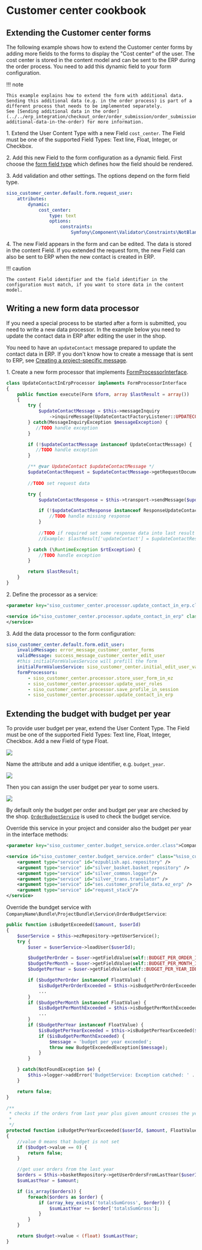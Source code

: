 # Customer center cookbook

## Extending the Customer center forms

The following example shows how to extend the Customer center forms by adding more fields to the forms
to display the "Cost center" of the user.
The cost center is stored in the content model and can be sent to the ERP during the order process.
You need to add this dynamic field to your form configuration.

!!! note

    This example explains how to extend the form with additional data.
    Sending this additional data (e.g. in the order process) is part of a different process that needs to be implemented separately.
    See [Sending additional data in the order](../../erp_integration/checkout_order/order_submission/order_submission.md#sending-additional-data-in-the-order) for more information.

1\. Extend the User Content Type with a new Field `cost_center`. The Field must be one of the supported Field Types: Text line, Float, Integer, or Checkbox.

2\. Add this new Field to the form configuration as a dynamic field. First choose the [form field type](https://symfony.com/doc/3.4/reference/forms/types.html) which defines how the field should be rendered.

3\. Add validation and other settings. The options depend on the form field type.

``` yaml
siso_customer_center.default.form.request_user:
    attributes:
        dynamic:
            cost_center:
                type: text
                options:                    
                    constraints:
                        Symfony\Component\Validator\Constraints\NotBlank:
```

4\. The new Field appears in the form and can be edited. The data is stored in the content Field.
If you extended the request form, the new Field can also be sent to ERP when the new contact is created in ERP.

!!! caution

    The content Field identifier and the field identifier in the configuration must match, if you want to store data in the content model.

## Writing a new form data processor

If you need a special process to be started after a form is submitted, you need to write a new data processor.
In the example below you need to update the contact data in ERP after editing the user in the shop.

You need to have an `updateContact` message prepared to update the contact data in ERP.
If you don't know how to create a message that is sent to ERP, see [Creating a project-specific message](../../erp_integration/erp_communication/guides/creating_a_new_erp_message/create_project_specific_message.md).  

1\. Create a new form processor that implements [FormProcessorInterface](customer_center_api/formprocessorinterface.md).

``` php
class UpdateContactInErpProcessor implements FormProcessorInterface
{
    public function execute(Form $form, array $lastResult = array())
    {    
        try {
            $updateContactMessage = $this->messageInquiry
                ->inquireMessage(UpdateContactFactoryListener::UPDATECONTACT);
        } catch(MessageInquiryException $messageException) {
           //TODO handle exception
        }

        if (!$updateContactMessage instanceof UpdateContactMessage) {
           //TODO handle exception
        }

        /** @var UpdateContact $updateContactMessage */
        $updateContactRequest = $updateContactMessage->getRequestDocument();
        
        //TODO set request data

        try {
            $updateContactResponse = $this->transport->sendMessage($updateContactMessage)->getResponseDocument();

            if (!$updateContactResponse instanceof ResponseUpdateContact) {
                //TODO handle missing response
            }
            
            //TODO if required set some response data into last result
            //Example: $lastResult['updateContact'] = $updateContactResponse->status;

        } catch (\RuntimeException $rtException) {
            //TODO handle exception
        }    

        return $lastResult;
    }
}
```

2\.  Define the processor as a service:

``` xml
<parameter key="siso_customer_center.processor.update_contact_in_erp.class">Project\Bundle\MyProjectBundle\Service\Forms\UpdateContactInErpProcessor</parameter>

<service id="siso_customer_center.processor.update_contact_in_erp" class="%siso_customer_center.processor.update_contact_in_erp.class%">    
</service>
```

3\. Add the data processor to the form configuration:

``` yaml
siso_customer_center.default.form.edit_user:
    invalidMessage: error_message_customer_center_forms
    validMessage: success_message_customer_center_edit_user
    #this initialFormValuesService will prefill the form
    initialFormValuesService: siso_customer_center.initial_edit_user_values_service
    formProcessors:
        - siso_customer_center.processor.store_user_form_in_ez
        - siso_customer_center.processor.update_user_roles
        - siso_customer_center.processor.save_profile_in_session
        - siso_customer_center.processor.update_contact_in_erp
```

## Extending the budget with budget per year

To provide user budget per year, extend the User Content Type.
The Field must be one of the supported Field Types: Text line, Float, Integer, Checkbox.
Add a new Field of type Float. 

![](../../img/customer_center_cookbook_1.png)

Name the attribute and add a unique identifier, e.g. `budget_year`.

![](../../img/customer_center_cookbook_2.png)

Then you can assign the user budget per year to some users.

![](../../img/customer_center_cookbook_3.png)

By default only the budget per order and budget per year are checked by the shop.
[`OrderBudgetService`](customer_center_api/budgetserviceinterface.md#orderbudgetservice) is used to check the budget service.

Override this service in your project and consider also the budget per year in the interface methods:

``` xml
<parameter key="siso_customer_center.budget_service.order.class">CompanyName\Bundle\ProjectBundle\Service\OrderBudgetService</parameter>

<service id="siso_customer_center.budget_service.order" class="%siso_customer_center.budget_service.order.class%">
    <argument type="service" id="ezpublish.api.repository" />
    <argument type="service" id="silver_basket.basket_repository" />
    <argument type="service" id="silver_common.logger"/>
    <argument type="service" id="silver_trans.translator" />
    <argument type="service" id="ses.customer_profile_data.ez_erp" />
    <argument type="service" id="request_stack"/>
</service>
```

Override the bundget service with `CompanyName\Bundle\ProjectBundle\Service\OrderBudgetService`:

``` php
public function isBudgetExceeded($amount, $userId)
{
    $userService = $this->ezRepository->getUserService();
    try {
        $user = $userService->loadUser($userId);

        $budgetPerOrder = $user->getFieldValue(self::BUDGET_PER_ORDER_IDENTIFIER);
        $budgetPerMonth = $user->getFieldValue(self::BUDGET_PER_MONTH_IDENTIFIER);
        $budgetPerYear = $user->getFieldValue(self::BUDGET_PER_YEAR_IDENTIFIER);

        if ($budgetPerOrder instanceof FloatValue) {
            $isBudgetPerOrderExceeded = $this->isBudgetPerOrderExceeded($amount, $budgetPerOrder);
            ...
        }
        if ($budgetPerMonth instanceof FloatValue) {
            $isBudgetPerMonthExceeded = $this->isBudgetPerMonthExceeded($userId, $amount, $budgetPerMonth);
            ...
        }
        if ($budgetPerYear instanceof FloatValue) {
            $isBudgetPerYearExceeded = $this->isBudgetPerYearExceeded($userId, $amount, $budgetPerMonth);
            if ($isBudgetPerMonthExceeded) {
                $message = 'budget per year exceeded';            
                throw new BudgetExceededException($message);
            }
        }

    } catch(NotFoundException $e) {
        $this->logger->addError('BudgetService: Exception catched: ' . $e->getMessage());
    }

    return false;
}

/**
 * checks if the orders from last year plus given amount crosses the yearly budget
 * 
 */
protected function isBudgetPerYearExceeded($userId, $amount, FloatValue $budget)
{
    //value 0 means that budget is not set
    if ($budget->value == 0) {
        return false;
    }

    //get user orders from the last year
    $orders = $this->basketRepository->getUserOrdersFromLastYear($userId);
    $sumLastYear = $amount;

    if (is_array($orders)) {
        foreach($orders as $order) {
            if (array_key_exists('totalsSumGross', $order)) {
                $sumLastYear += $order['totalsSumGross'];
            }
        }
    }

    return $budget->value < (float) $sumLastYear;
}
```
